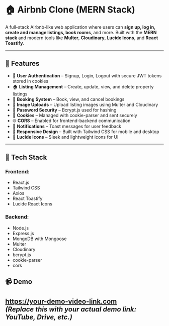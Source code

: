# 🏠 Airbnb Clone (MERN Stack)

A full-stack Airbnb-like web application where users can **sign up, log in, create and manage listings, book rooms**, and more. Built with the **MERN stack** and modern tools like **Multer**, **Cloudinary**, **Lucide Icons**, and **React Toastify**.

---

## 🚀 Features

- 👤 **User Authentication** – Signup, Login, Logout with secure JWT tokens stored in cookies
- 🏠 **Listing Management** – Create, update, view, and delete property listings
- 📅 **Booking System** – Book, view, and cancel bookings
- 📸 **Image Uploads** – Upload listing images using Multer and Cloudinary
- 🔐 **Password Security** – Bcrypt.js used for hashing
- 🍪 **Cookies** – Managed with cookie-parser and sent securely
- 🌐 **CORS** – Enabled for frontend-backend communication
- 📣 **Notifications** – Toast messages for user feedback
- 💅 **Responsive Design** – Built with Tailwind CSS for mobile and desktop
- 🎨 **Lucide Icons** – Sleek and lightweight icons for UI

---

## 🧰 Tech Stack

### Frontend:
- React.js
- Tailwind CSS
- Axios
- React Toastify
- Lucide React Icons

### Backend:
- Node.js
- Express.js
- MongoDB with Mongoose
- Multer
- Cloudinary
- bcrypt.js
- cookie-parser
- cors
## 📹 Demo

https://your-demo-video-link.com  
*(Replace this with your actual demo link: YouTube, Drive, etc.)*
---



